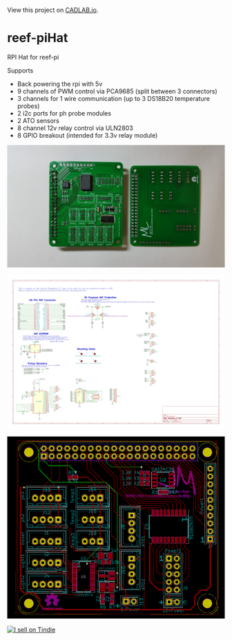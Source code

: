 View this project on [CADLAB.io](https://cadlab.io/project/1832). 

# reef-piHat
RPI Hat for reef-pi

Supports
 - Back powering the rpi with 5v
 - 9 channels of PWM control via PCA9685 (split between 3 connectors)
 - 3 channels for 1 wire communication (up to 3 DS18B20 temperature probes)
 - 2 i2c ports for ph probe modules
 - 2 ATO sensors
 - 8 channel 12v relay control via ULN2803
 - 8 GPIO breakout (intended for 3.3v relay module)

![alt tag](https://github.com/Ranthalion/reef-piHat/blob/master/reef-piHat-pcb.jpg "Board")

![alt tag](https://github.com/Ranthalion/reef-piHat/blob/master/reef-piHat.svg "Schematic")

![alt tag](https://github.com/Ranthalion/reef-piHat/blob/master/reef-piHat-board.png "Layout")

<a href="https://www.tindie.com/stores/Ranthalion/?ref=offsite_badges&utm_source=sellers_Ranthalion&utm_medium=badges&utm_campaign=badge_large"><img src="https://d2ss6ovg47m0r5.cloudfront.net/badges/tindie-larges.png" alt="I sell on Tindie" width="200" height="104"></a>